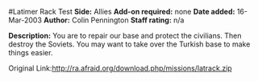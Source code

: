 #Latimer Rack Test
**Side:** Allies
**Add-on required:** none
**Date added:** 16-Mar-2003
**Author:** Colin Pennington
**Staff rating:** n/a

**Description:** You are to repair our base and protect the civilians. Then destroy the Soviets. You may want to take over the Turkish base to make things easier.

Original Link:http://ra.afraid.org/download.php/missions/latrack.zip
